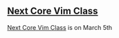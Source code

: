 <h2><a href="https://ti.to/studio-nelstrom/core-vim-class-online-4">Next Core Vim Class</a></h2>

<p><a href="https://ti.to/studio-nelstrom/core-vim-class-online-4">Next Core Vim Class</a> is on March 5th</p>
